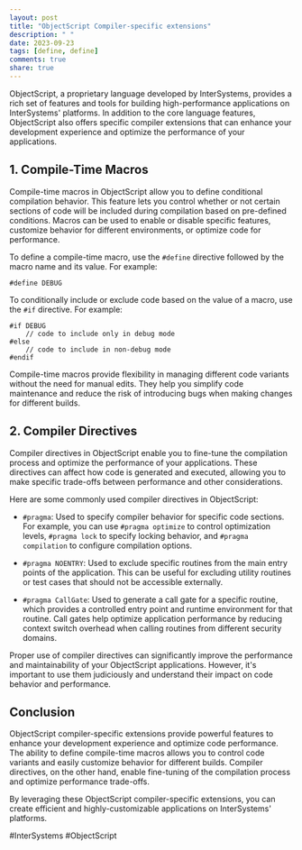 ```yaml
---
layout: post
title: "ObjectScript Compiler-specific extensions"
description: " "
date: 2023-09-23
tags: [define, define]
comments: true
share: true
---
```


ObjectScript, a proprietary language developed by InterSystems, provides a rich set of features and tools for building high-performance applications on InterSystems' platforms. In addition to the core language features, ObjectScript also offers specific compiler extensions that can enhance your development experience and optimize the performance of your applications.

## 1. Compile-Time Macros

Compile-time macros in ObjectScript allow you to define conditional compilation behavior. This feature lets you control whether or not certain sections of code will be included during compilation based on pre-defined conditions. Macros can be used to enable or disable specific features, customize behavior for different environments, or optimize code for performance.

To define a compile-time macro, use the `#define` directive followed by the macro name and its value. For example:

```objectscript
#define DEBUG
```

To conditionally include or exclude code based on the value of a macro, use the `#if` directive. For example:

```objectscript
#if DEBUG
    // code to include only in debug mode
#else
    // code to include in non-debug mode
#endif
```

Compile-time macros provide flexibility in managing different code variants without the need for manual edits. They help you simplify code maintenance and reduce the risk of introducing bugs when making changes for different builds.

## 2. Compiler Directives

Compiler directives in ObjectScript enable you to fine-tune the compilation process and optimize the performance of your applications. These directives can affect how code is generated and executed, allowing you to make specific trade-offs between performance and other considerations.

Here are some commonly used compiler directives in ObjectScript:

- `#pragma`: Used to specify compiler behavior for specific code sections. For example, you can use `#pragma optimize` to control optimization levels, `#pragma lock` to specify locking behavior, and `#pragma compilation` to configure compilation options.

- `#pragma NOENTRY`: Used to exclude specific routines from the main entry points of the application. This can be useful for excluding utility routines or test cases that should not be accessible externally.

- `#pragma CallGate`: Used to generate a call gate for a specific routine, which provides a controlled entry point and runtime environment for that routine. Call gates help optimize application performance by reducing context switch overhead when calling routines from different security domains.

Proper use of compiler directives can significantly improve the performance and maintainability of your ObjectScript applications. However, it's important to use them judiciously and understand their impact on code behavior and performance.

## Conclusion

ObjectScript compiler-specific extensions provide powerful features to enhance your development experience and optimize code performance. The ability to define compile-time macros allows you to control code variants and easily customize behavior for different builds. Compiler directives, on the other hand, enable fine-tuning of the compilation process and optimize performance trade-offs.

By leveraging these ObjectScript compiler-specific extensions, you can create efficient and highly-customizable applications on InterSystems' platforms.

#InterSystems #ObjectScript
